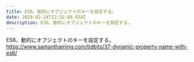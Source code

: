 ```yaml
---
title: ES6、動的にオブジェクトのキーを設定する。
date: 2020-02-24T12:32:49.934Z
description: ES6、動的にオブジェクトのキーを設定する。
---
```

ES6、動的にオブジェクトのキーを設定する。
https://www.samanthaming.com/tidbits/37-dynamic-property-name-with-es6/
